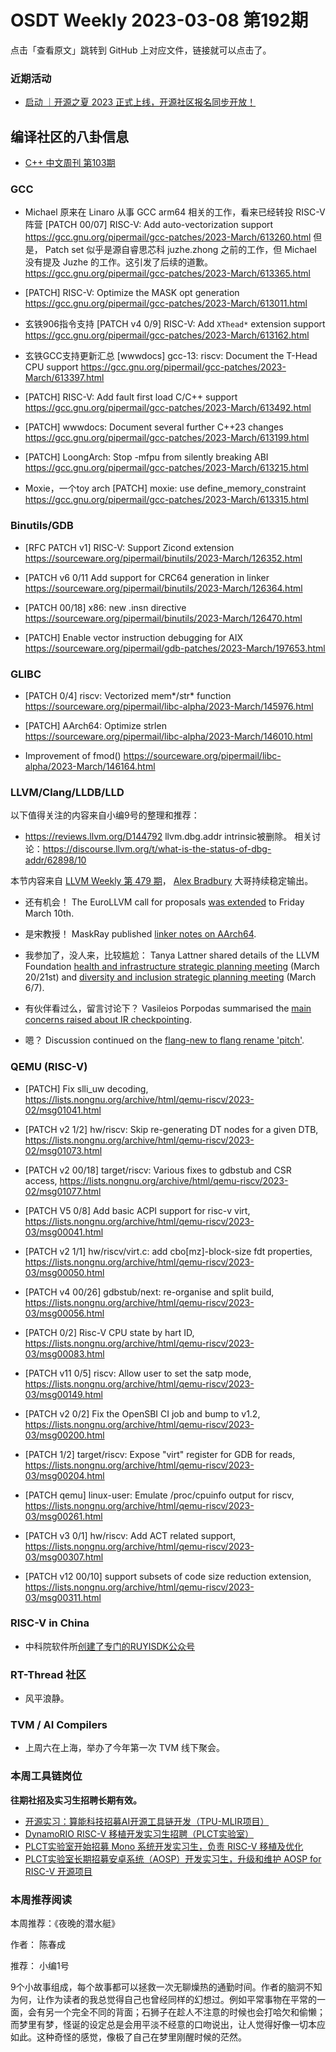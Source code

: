 # OSDT Weekly 2023-03-08 第192期

点击「查看原文」跳转到 GitHub 上对应文件，链接就可以点击了。

### 近期活动

- [启动 ｜开源之夏 2023 正式上线，开源社区报名同步开放！](https://mp.weixin.qq.com/s/tS9cOSgwxFr7gW5R-FtSDQ)

## 编译社区的八卦信息

- [C++ 中文周刊 第103期](https://mp.weixin.qq.com/s/m7Z3kgfy7qooN06W4OGsvw)

### GCC

- Michael 原来在 Linaro 从事 GCC arm64 相关的工作，看来已经转投 RISC-V 阵营
  [PATCH 00/07] RISC-V: Add auto-vectorization support
  https://gcc.gnu.org/pipermail/gcc-patches/2023-March/613260.html
  但是， Patch set 似乎是源自睿思芯科 juzhe.zhong 之前的工作，但 Michael 没有提及 Juzhe 的工作。这引发了后续的道歉。
  https://gcc.gnu.org/pipermail/gcc-patches/2023-March/613365.html

- [PATCH] RISC-V: Optimize the MASK opt generation
  https://gcc.gnu.org/pipermail/gcc-patches/2023-March/613011.html

- 玄铁906指令支持 [PATCH v4 0/9] RISC-V: Add `XThead*` extension support
  https://gcc.gnu.org/pipermail/gcc-patches/2023-March/613162.html

- 玄铁GCC支持更新汇总
  [wwwdocs] gcc-13: riscv: Document the T-Head CPU support
  https://gcc.gnu.org/pipermail/gcc-patches/2023-March/613397.html

- [PATCH] RISC-V: Add fault first load C/C++ support
  https://gcc.gnu.org/pipermail/gcc-patches/2023-March/613492.html

- [PATCH] wwwdocs: Document several further C++23 changes
  https://gcc.gnu.org/pipermail/gcc-patches/2023-March/613199.html

- [PATCH] LoongArch: Stop -mfpu from silently breaking ABI
  https://gcc.gnu.org/pipermail/gcc-patches/2023-March/613215.html

- Moxie，一个toy arch
  [PATCH] moxie: use define_memory_constraint
  https://gcc.gnu.org/pipermail/gcc-patches/2023-March/613315.html

### Binutils/GDB

- [RFC PATCH v1] RISC-V: Support Zicond extension
  https://sourceware.org/pipermail/binutils/2023-March/126352.html

- [PATCH v6 0/11 Add support for CRC64 generation in linker
  https://sourceware.org/pipermail/binutils/2023-March/126364.html

- [PATCH 00/18] x86: new .insn directive
  https://sourceware.org/pipermail/binutils/2023-March/126470.html

- [PATCH] Enable vector instruction debugging for AIX
  https://sourceware.org/pipermail/gdb-patches/2023-March/197653.html

### GLIBC

- [PATCH 0/4] riscv: Vectorized mem*/str* function
  https://sourceware.org/pipermail/libc-alpha/2023-March/145976.html

- [PATCH] AArch64: Optimize strlen
  https://sourceware.org/pipermail/libc-alpha/2023-March/146010.html

- Improvement of fmod()
  https://sourceware.org/pipermail/libc-alpha/2023-March/146164.html

### LLVM/Clang/LLDB/LLD


以下值得关注的内容来自小编9号的整理和推荐：

- https://reviews.llvm.org/D144792
  llvm.dbg.addr intrinsic被删除。
  相关讨论：https://discourse.llvm.org/t/what-is-the-status-of-dbg-addr/62898/10

本节内容来自 [LLVM Weekly 第 479 期](http://llvmweekly.org/issue/479)，
[Alex Bradbury](https://www.linkedin.com/in/alex-bradbury/) 大哥持续稳定输出。

* 还有机会！ The EuroLLVM call for proposals [was extended](https://discourse.llvm.org/t/2023-eurollvm-call-for-proposals/67928/3) to Friday March 10th.

* 是宋教授！ MaskRay published [linker notes on AArch64](https://maskray.me/blog/2023-03-05-linker-notes-on-aarch64).

* 我参加了，没人来，比较尴尬： Tanya Lattner shared details of the LLVM Foundation [health and infrastructure strategic planning meeting](https://discourse.llvm.org/t/community-health-infrastructure-strategic-planning-march-20-21/68796) (March 20/21st) and [diversity and inclusion strategic planning meeting](https://discourse.llvm.org/t/diversity-inclusion-strategic-planning-march-6-7/68794) (March 6/7).

* 有伙伴看过么，留言讨论下？ Vasileios Porpodas summarised the [main concerns raised about IR checkpointing](https://discourse.llvm.org/t/rfc-lightweight-llvm-ir-checkpointing/68446/41).

* 嗯？ Discussion continued on the [flang-new to flang rename 'pitch'](https://discourse.llvm.org/t/pitch-rename-flang-new-to-flang/68665).

### QEMU (RISC-V)

- [PATCH] Fix slli_uw decoding,
  https://lists.nongnu.org/archive/html/qemu-riscv/2023-02/msg01041.html

- [PATCH v2 1/2] hw/riscv: Skip re-generating DT nodes for a given DTB,
  https://lists.nongnu.org/archive/html/qemu-riscv/2023-02/msg01073.html

- [PATCH v2 00/18] target/riscv: Various fixes to gdbstub and CSR access,
  https://lists.nongnu.org/archive/html/qemu-riscv/2023-02/msg01077.html

- [PATCH V5 0/8] Add basic ACPI support for risc-v virt,
  https://lists.nongnu.org/archive/html/qemu-riscv/2023-03/msg00041.html

- [PATCH v2 1/1] hw/riscv/virt.c: add cbo[mz]-block-size fdt properties,
  https://lists.nongnu.org/archive/html/qemu-riscv/2023-03/msg00050.html

- [PATCH v4 00/26] gdbstub/next: re-organise and split build,
  https://lists.nongnu.org/archive/html/qemu-riscv/2023-03/msg00056.html

- [PATCH 0/2] Risc-V CPU state by hart ID,
  https://lists.nongnu.org/archive/html/qemu-riscv/2023-03/msg00083.html

- [PATCH v11 0/5] riscv: Allow user to set the satp mode,
  https://lists.nongnu.org/archive/html/qemu-riscv/2023-03/msg00149.html

- [PATCH v2 0/2] Fix the OpenSBI CI job and bump to v1.2,
  https://lists.nongnu.org/archive/html/qemu-riscv/2023-03/msg00200.html

- [PATCH 1/2] target/riscv: Expose "virt" register for GDB for reads,
  https://lists.nongnu.org/archive/html/qemu-riscv/2023-03/msg00204.html

- [PATCH qemu] linux-user: Emulate /proc/cpuinfo output for riscv,
  https://lists.nongnu.org/archive/html/qemu-riscv/2023-03/msg00261.html

- [PATCH v3 0/1] hw/riscv: Add ACT related support,
  https://lists.nongnu.org/archive/html/qemu-riscv/2023-03/msg00307.html

- [PATCH v12 00/10] support subsets of code size reduction extension,
  https://lists.nongnu.org/archive/html/qemu-riscv/2023-03/msg00311.html

### RISC-V in China

- 中科院软件所[创建了专门的RUYISDK公众号](https://mp.weixin.qq.com/s/faTzujNI6fxNy4JUx92QHw)

### RT-Thread 社区

- 风平浪静。

### TVM / AI Compilers

- 上周六在上海，举办了今年第一次 TVM 线下聚会。

### 本周工具链岗位

**往期社招及实习生招聘长期有效。**

- [开源实习：算能科技招募AI开源工具链开发（TPU-MLIR项目）](https://mp.weixin.qq.com/s/IBJh0ip4k11PzIMZecsWSw)
- [DynamoRIO RISC-V 移植开发实习生招聘（PLCT实验室）](https://mp.weixin.qq.com/s/J_5TjT6DOqeOXJXQI5VQxw)
- [PLCT实验室开始招募 Mono 系统开发实习生，负责 RISC-V 移植及优化](https://mp.weixin.qq.com/s/whEW7Hay1jIP1tBzIPay1A)
- [PLCT实验室长期招募安卓系统（AOSP）开发实习生，升级和维护 AOSP for RISC-V 开源项目](https://mp.weixin.qq.com/s/dJP2cEB1nex2inR5c-cJog)


### 本周推荐阅读

本周推荐：《夜晚的潜水艇》

作者： 陈春成

推荐： 小编1号

9个小故事组成，每个故事都可以拯救一次无聊燥热的通勤时间。作者的脑洞不知为何，让作为读者的我总觉得自己也曾经同样的幻想过。例如平常事物在平常的一面，会有另一个完全不同的背面；石狮子在趁人不注意的时候也会打哈欠和偷懒；而梦里有梦，怪诞的设定总是会用平淡不经意的口吻说出，让人觉得好像一切本应如此。这种奇怪的感觉，像极了自己在梦里刚醒时候的茫然。


